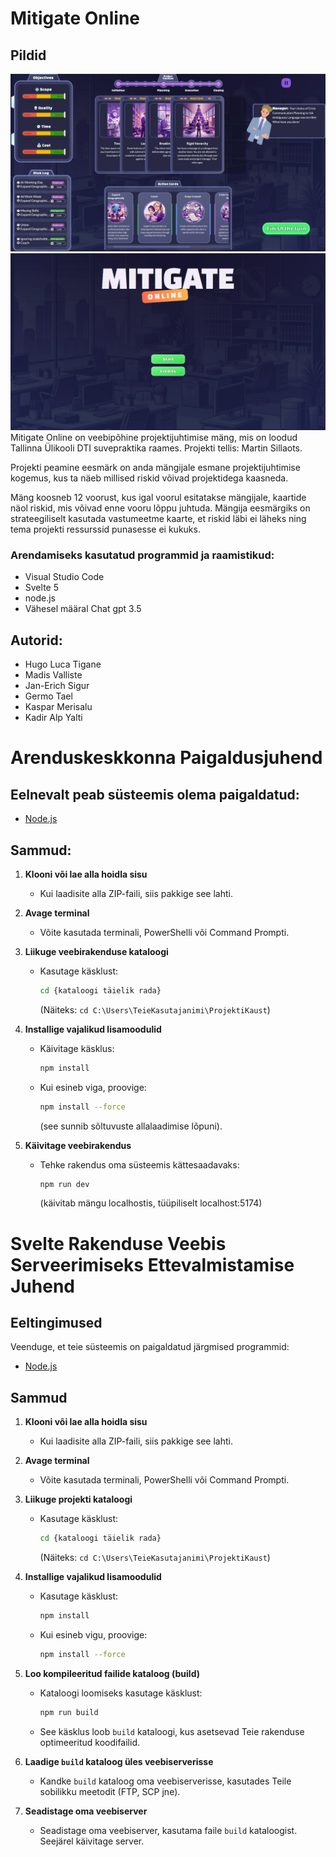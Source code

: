 # Mitigate Online

## Pildid

![image](./image1.jpg)
![image](./image2.jpg)
Mitigate Online on veebipõhine projektijuhtimise mäng, mis on loodud Tallinna Ülikooli DTI suvepraktika raames. Projekti tellis: Martin Sillaots.

Projekti peamine eesmärk on anda mängijale esmane projektijuhtimise kogemus, kus ta näeb millised riskid võivad projektidega kaasneda.

Mäng koosneb 12 voorust, kus igal voorul esitatakse mängijale, kaartide näol riskid, mis võivad enne vooru lõppu juhtuda. Mängija eesmärgiks on strateegiliselt kasutada vastumeetme kaarte, et riskid läbi ei läheks ning tema projekti ressurssid punasesse ei kukuks. 

### Arendamiseks kasutatud programmid ja raamistikud:

- Visual Studio Code
- Svelte 5
- node.js
- Vähesel määral Chat gpt 3.5

## Autorid:

- Hugo Luca Tigane
- Madis Valliste
- Jan-Erich Sigur
- Germo Tael
- Kaspar Merisalu
- Kadir Alp Yalti

# Arenduskeskkonna Paigaldusjuhend

## Eelnevalt peab süsteemis olema paigaldatud:
- [Node.js](https://nodejs.org/)

## Sammud:
1. **Klooni või lae alla hoidla sisu**
   - Kui laadisite alla ZIP-faili, siis pakkige see lahti.

2. **Avage terminal**
   - Võite kasutada terminali, PowerShelli või Command Prompti.

3. **Liikuge veebirakenduse kataloogi**
   - Kasutage käsklust:
     ```sh
     cd {kataloogi täielik rada}
     ```
     (Näiteks: `cd C:\Users\TeieKasutajanimi\ProjektiKaust`)

4. **Installige vajalikud lisamoodulid**
   - Käivitage käsklus:
     ```sh
     npm install
     ```
   - Kui esineb viga, proovige:
     ```sh
     npm install --force
     ```
     (see sunnib sõltuvuste allalaadimise lõpuni).

5. **Käivitage veebirakendus**
   - Tehke rakendus oma süsteemis kättesaadavaks:
     ```sh
     npm run dev
     ```
     (käivitab mängu localhostis, tüüpiliselt localhost:5174)


# Svelte Rakenduse Veebis Serveerimiseks Ettevalmistamise Juhend

## Eeltingimused
Veenduge, et teie süsteemis on paigaldatud järgmised programmid:
- [Node.js](https://nodejs.org/)

## Sammud

1. **Klooni või lae alla hoidla sisu**
   - Kui laadisite alla ZIP-faili, siis pakkige see lahti.

2. **Avage terminal**
   - Võite kasutada terminali, PowerShelli või Command Prompti.

3. **Liikuge projekti kataloogi**
   - Kasutage käsklust:
     ```sh
     cd {kataloogi täielik rada}
     ```
     (Näiteks: `cd C:\Users\TeieKasutajanimi\ProjektiKaust`)

4. **Installige vajalikud lisamoodulid**
   - Kasutage käsklust:
     ```sh
     npm install
     ```
   - Kui esineb vigu, proovige:
     ```sh
     npm install --force
     ```

5. **Loo kompileeritud failide kataloog (build)**
   - Kataloogi loomiseks kasutage käsklust:
     ```sh
     npm run build
     ```
   - See käsklus loob `build` kataloogi, kus asetsevad Teie rakenduse optimeeritud koodifailid.

6. **Laadige `build` kataloog üles veebiserverisse**
   - Kandke `build` kataloog oma veebiserverisse, kasutades Teile sobilikku meetodit (FTP, SCP jne).

7. **Seadistage oma veebiserver**
   - Seadistage oma veebiserver, kasutama faile `build` kataloogist. Seejärel käivitage server.

